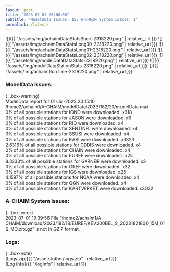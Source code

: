 ```yaml
---
layout: post
title: "2023-07-01 20:00:00"
subtitle: "ModelData Issues: 15; A-CHAIM System Issues: 1"
permalink: /latest/
---
```


![]({{ "/assets/img/achaimDataStatsShort-2318220.png" | relative_url }})
![]({{ "/assets/img/achaimDataStatsLong00-2318220.png" | relative_url }})
![]({{ "/assets/img/achaimDataStatsLong01-2318220.png" | relative_url }})
![]({{ "/assets/img/achaimDataStatsLong02-2318220.png" | relative_url }})
![]({{ "/assets/img/modelDataDataStats-2318220.png" | relative_url }})
![]({{ "/assets/img/modelDataStationStats-2318220.png" | relative_url }})
![]({{ "/assets/img/achaimRunTime-2318220.png" | relative_url }})


### ModelData Issues:  
  
{: .box-warning}  
 ModelData report for 01-Jul-2023 20:15:10   
 /home2/achaim1/A-CHAIM/modelData/2023/182/20/modelData.mat   
 0% of all possible stations for IONO were downloaded. x318   
 0% of all possible stations for JASON were downloaded. x6   
 0% of all possible stations for RIO were downloaded. x4   
 0% of all possible stations for SENTINEL were downloaded. x4   
 0% of all possible stations for SSUSI were downloaded. x4   
 0% of all possible stations for KASI were downloaded. x3323   
 2.6316% of all possible stations for CDDIS were downloaded. x4   
 0% of all possible stations for CHAIN were downloaded. x4   
 0% of all possible stations for EUREF were downloaded. x25   
 8.3333% of all possible stations for GARNER were downloaded. x3   
 0% of all possible stations for GREF were downloaded. x32   
 0% of all possible stations for IGS were downloaded. x25   
 4.1597% of all possible stations for NOAA were downloaded. x4   
 0% of all possible stations for QGN were downloaded. x4   
 0% of all possible stations for KARTVERKET were downloaded. x3032   
  
### A-CHAIM System Issues:  
  
{: .box-error}  
2023-07-01 19:39:56 File "/home2/achaim1/A-CHAIM/download/2023/182/18/EUREF/KEV200BEL_S_20231821800_15M_01S_MO.crx.gz" is not in GZIP format.  

### Logs:  
  
{: .box-note}  
[Logs.zip]({{ "/assets/other/logs.zip" | relative_url }})  
[Log Info]({{ "/logInfo" | relative_url }})  
